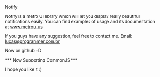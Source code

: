 Notify

Notify is a metro UI library which will let you display really beautiful notifications easily.
You can find examples of usage and its documentation at www.metroui.us

If you guys have any suggestion, feel free to contact me. Email: lucas@programmer.com.br

Now on github =D

*** Now Supporting CommonJS ***

I hope you like it :)
